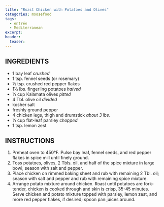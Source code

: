 ```yaml
---
title: "Roast Chicken with Potatoes and Olives"
categories: moosefood
tags: 
  - entrée
  - Mediterranean
excerpt:
header:
  teaser: 
---
```


## INGREDIENTS
* 1 bay leaf *crushed*
* 1 tsp. fennel seeds (or rosemary)
* ½ tsp. crushed red pepper flakes
* 1½ lbs. fingerling potatoes *halved*
* ½ cup Kalamata olives *pitted*
* 4 Tbl. olive oil *divided*
* kosher salt
* freshly ground pepper
* 4 chicken legs, thigh and drumstick *about 3 lbs.*
* ½ cup flat-leaf parsley *chopped*
* 1 tsp. lemon zest

## INSTRUCTIONS
1. Preheat oven to 450°F. Pulse bay leaf, fennel seeds, and red pepper flakes in spice mill until finely ground.
2. Toss potatoes, olives, 2 Tbls. oil, and half of the spice mixture in large bowl; season with salt and pepper.
3. Place chicken on rimmed baking sheet and rub with remaining 2 Tbl. oil; season with salt and pepper and rub with remaining spice mixture.
4. Arrange potato mixture around chicken. Roast until potatoes are fork-tender, chicken is cooked through and skin is crisp, 35-45 minutes. Serve chicken and potato mixture topped with parsley, lemon zest, and more red pepper flakes, if desired; spoon pan juices around.
